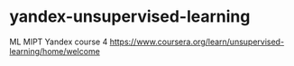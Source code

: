 # yandex-unsupervised-learning
ML MIPT Yandex course 4
https://www.coursera.org/learn/unsupervised-learning/home/welcome
